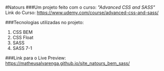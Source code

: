 #Natours
###Um projeto feito com o curso: _"Advanced CSS and SASS"_
Link do Curso: https://www.udemy.com/course/advanced-css-and-sass/

###Tecnologias utilizadas no projeto:

1. CSS BEM
2. CSS Float
3. SASS
4. SASS 7-1

###Link para o Live Preview: <br> https://matheusalvarenga.github.io/site_natours_bem_sass/
